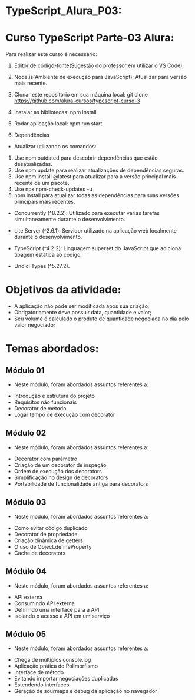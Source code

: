 # TypeScript_Alura_P03:
# Curso TypeScript Parte-03 Alura:

Para realizar este curso é necessário:
1. Editor de código-fonte(Sugestão do professor em utilizar o VS Code);

2. Node.js(Ambiente de execução para JavaScript);
Atualizar para versão mais recente.

3. Clonar este repositório em sua máquina local:
git clone https://github.com/alura-cursos/typescript-curso-3

4. Instalar as bibliotecas:
npm install

5. Rodar aplicação local:
npm run start

6. Dependências
- Atualizar utilizando os comandos:
1. Use npm outdated para descobrir dependências que estão desatualizadas.
2. Use npm update para realizar atualizações de dependências seguras.
3. Use npm install <packagename>@latest para atualizar para a versão principal mais recente de um pacote.
4. Use npx npm-check-updates -u 
5. npm install para atualizar todas as dependências para suas versões principais mais recentes.

- Concurrently (^8.2.2): Utilizado para executar várias tarefas simultaneamente durante o desenvolvimento.

- Lite Server (^2.6.1): Servidor utilizado na aplicação web localmente durante o desenvolvimento.

- TypeScript (^4.2.2): Linguagem superset do JavaScript que adiciona tipagem estática ao código.

- Undici Types (^5.27.2).

# Objetivos da atividade:
- A aplicação não pode ser modificada após sua criação;
- Obrigatoriamente deve possuir data, quantidade e valor;
- Seu volume é calculado o produto de quantidade negociada no dia pelo valor negociado;

# Temas abordados:

## Módulo 01
- Neste módulo, foram abordados assuntos referentes a:
* Introdução e estrutura do projeto
* Requisitos não funcionais
* Decorator de método
* Logar tempo de execução com decorator

## Módulo 02
- Neste módulo, foram abordados assuntos referentes a:
* Decorator com parâmetro
* Criação de um decorator de inspeção
* Ordem de execução dos decorators
* Simplificação no design de decorators
* Portabilidade de funcionalidade antiga para decorators

## Módulo 03
- Neste módulo, foram abordados assuntos referentes a:
* Como evitar código duplicado
* Decorator de propriedade
* Criação dinâmica de getters
* O uso de Object.defineProperty
* Cache de decorators

## Módulo 04
- Neste módulo, foram abordados assuntos referentes a:
* API externa
* Consumindo API externa
* Definindo uma interface para a API
* Isolando o acesso à API em um serviço

## Módulo 05
- Neste módulo, foram abordados assuntos referentes a:
* Chega de múltiplos console.log
* Aplicação prática do Polimorfismo
* Interface de método
* Evitando importar negociações duplicadas
* Estendendo interfaces
* Geração de sourmaps e debug da aplicação no navegador